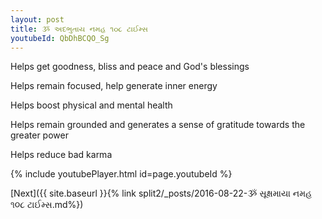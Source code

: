 ```yaml
---
layout: post
title: ૐ અદભુતાય નમહ ૧૦૮ ટાઈમ્સ
youtubeId: QbDhBCQO_Sg
---
```

 
 
Helps get goodness, bliss and peace and God's blessings
 
Helps remain focused, help generate inner energy 
 
Helps boost physical and mental health 
 
Helps remain grounded and generates a sense of gratitude towards the greater power 
 
Helps reduce bad karma
 
 
 
 


{% include youtubePlayer.html id=page.youtubeId %}
 
[Next]({{ site.baseurl }}{% link  split2/_posts/2016-08-22-ૐ સૂક્ષમાયા નમહ ૧૦૮ ટાઈમ્સ.md%})
 
